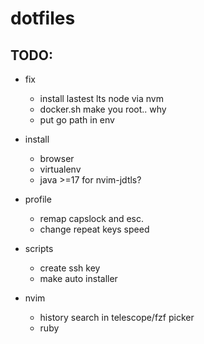 # dotfiles


## TODO:


- fix
   - install lastest lts node via nvm
   - docker.sh make you root.. why
   - put go path in env

- install
    - browser
    - virtualenv
    - java >=17 for nvim-jdtls?

- profile
    - remap capslock and esc.
    - change repeat keys speed

- scripts
    - create ssh key
    - make auto installer

- nvim
    - history search in telescope/fzf picker
    - ruby



